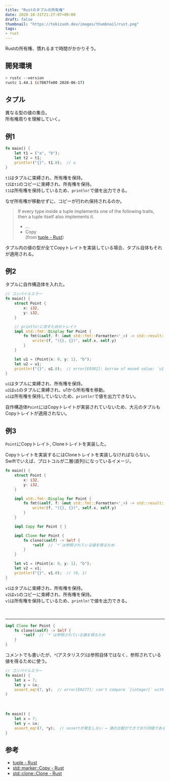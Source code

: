 ```yaml
---
title: "Rustのタプルの所有権"
date: 2020-10-31T21:27:07+09:00
draft: false
thumbnail: "https://tokizuoh.dev/images/thumbnail/rust.png"
tags:
- rust
---
```

  
Rustの所有権、慣れるまで時間がかかりそう。  
<!--more-->  
  
## 開発環境  
  
```bash
> rustc --version
rustc 1.44.1 (c7087fe00 2020-06-17)
```
  
## タプル  
異なる型の値の集合。  
所有権周りを理解していく。  
  
## 例1  
  
```rust
fn main() {
    let t1 = ("a", "b");
    let t2 = t1;
    println!("{}", t1.0);  // a
}
```
  
`t1`はタプルに束縛され、所有権を保持。  
`t2`は`t1`のコピーに束縛され、所有権を保持。  
`t1`は所有権を保持しているため、`println!`で値を出力できる。  
  
なぜ所有権が移動せずに、コピーが行われ保持されるのか。  
  
> If every type inside a tuple implements one of the following traits, then a tuple itself also implements it.  
> - ...  
> - Copy  
> (from [tuple - Rust](https://doc.rust-lang.org/std/primitive.tuple.html#trait-implementations-1))  
  
タプル内の値の型が全てCopyトレイトを実装している場合、タプル自体もそれが適用される。  
  
## 例2  
タプルに自作構造体を入れた。  
  
```rust
// コンパイルエラー
fn main() {
    struct Point {
        x: i32,
        y: i32,
    }

    // println!に流すためのトレイト
    impl std::fmt::Display for Point {
        fn fmt(&self, f: &mut std::fmt::Formatter<'_>) -> std::result::Result<(), std::fmt::Error> {
            write!(f, "({}, {})", self.x, self.y)
        }
    }

    let u1 = (Point{x: 0, y: 1}, "b");
    let u2 = u1;
    println!("{}", u1.0);  // error[E0382]: borrow of moved value: `u1`
}
```
  
`u1`はタプルに束縛され、所有権を保持。  
`u2`は`u1`のタプルに束縛され、u1から所有権を移動。  
`u1`は所有権を保持していないため、`println!`で値を出力できない。  
  
自作構造体`Point`にはCopyトレイトが実装されていないため、大元のタプルもCopyトレイトが適用されない。  
  
## 例3  
`Point`にCopyトレイト, Cloneトレイトを実装した。  
  
Copyトレイトを実装するにはCloneトレイトを実装しなければならない。  
Swiftでいえば、プロトコルが二層(直列)になっているイメージ。  
  
```rust
fn main() {
    struct Point {
        x: i32,
        y: i32,
    }

    impl std::fmt::Display for Point {
        fn fmt(&self, f: &mut std::fmt::Formatter<'_>) -> std::result::Result<(), std::fmt::Error> {
            write!(f, "({}, {})", self.x, self.y)
        }
    }

    impl Copy for Point { }

    impl Clone for Point {
        fn clone(&self) -> Self {
            *self  // `*`は参照されている値を得るため
        }
    }

    let v1 = (Point{x: 0, y: 1}, "b");
    let v2 = v1;
    println!("{}", v1.0);  // (0, 1)
}
```
  
`v1`はタプルに束縛され、所有権を保持。  
`v2`は`v1`のコピーに束縛され、所有権を保持。  
`v1`は所有権を保持しているため、`println!`で値を出力できる。  
  
　
  
---
  
```rust
impl Clone for Point {
    fn clone(&self) -> Self {
        *self  // `*`は参照されている値を得るため
    }
}
```
  
コメントでも書いたが、`*`(アスタリスク)は参照自体ではなく、参照されている値を得るために使う。  
  
```rust
// コンパイルエラー
fn main() {
    let x = 7;
    let y = &x;
    assert_eq!(7, y);  // error[E0277]: can't compare `{integer}` with `&{integer}`
}
```
  
　
  
```rust
fn main() {
    let x = 7;
    let y = &x;
    assert_eq!(7, *y);  // assertが発生しない → 値の比較ができており同値である
}
```
  
## 参考  
- [tuple - Rust](https://doc.rust-lang.org/std/primitive.tuple.html)  
- [std::marker::Copy - Rust](https://doc.rust-lang.org/std/marker/trait.Copy.html)  
- [std::clone::Clone - Rust](https://doc.rust-lang.org/std/clone/trait.Clone.html)